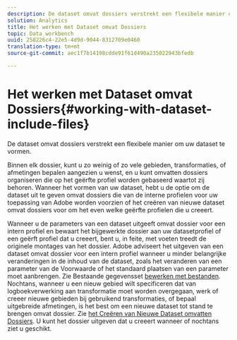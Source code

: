```yaml
---
description: De dataset omvat dossiers verstrekt een flexibele manier om uw dataset te vormen.
solution: Analytics
title: Het werken met Dataset omvat Dossiers
topic: Data workbench
uuid: 258226c4-22e5-4d9d-9044-8312709e0460
translation-type: tm+mt
source-git-commit: aec1f7b14198cdde91f61d490a235022943bfedb

---
```



# Het werken met Dataset omvat Dossiers{#working-with-dataset-include-files}

De dataset omvat dossiers verstrekt een flexibele manier om uw dataset te vormen.

Binnen elk dossier, kunt u zo weinig of zo vele gebieden, transformaties, of afmetingen bepalen aangezien u wenst, en u kunt omvatten dossiers organiseren die op het geërfte profiel worden gebaseerd waartot zij behoren. Wanneer het vormen van uw dataset, hebt u de optie om de dataset uit te geven omvat dossiers die van de interne profielen voor uw toepassing van Adobe worden voorzien of het creëren van nieuwe dataset omvat dossiers voor om het even welke geërfte profielen die u creeert.

Wanneer u de parameters van een dataset uitgeeft omvat dossier voor een intern profiel en bewaart het bijgewerkte dossier aan uw datasetprofiel of een geërft profiel dat u creeert, bent u, in feite, met voeten treedt de originele montages van het dossier. Adobe adviseert het uitgeven van een dataset omvat dossier voor een intern profiel wanneer u minder belangrijke veranderingen in de inhoud van de dataset, zoals het veranderen van een parameter van de Voorwaarde of het standaard plaatsen van een parameter moet aanbrengen. Zie Bestaande gegevensset [bewerken met bestanden](../../../../home/c-dataset-const-proc/c-dataset-inc-files/c-work-dataset-inc-files/t-edit-ex-dataset-inc-files.md#task-456c04e38ebc425fb35677a6bb6aa077). Nochtans, wanneer u een nieuw gebied wilt specificeren dat van logboekverwerking aan transformatie moet worden overgegaan, werk of creeer nieuwe gebieden bij gebruikend transformaties, of bepaal uitgebreide afmetingen, is het best om een nieuwe dataset tot stand te brengen omvat dossier. Zie [het Creëren van Nieuwe Dataset omvatten Dossiers](../../../../home/c-dataset-const-proc/c-dataset-inc-files/c-work-dataset-inc-files/t-create-new-dataset-inc-files.md#task-b29f30605c374a6ca747ac843337b06e). U kunt het dossier uitgeven dat u creeert wanneer of nochtans ziet u geschikt.
